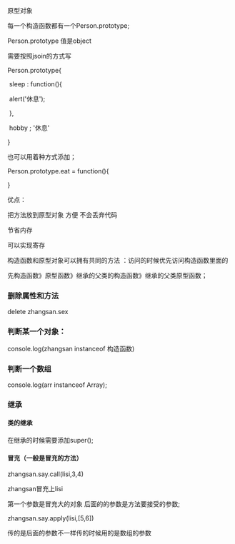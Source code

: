 原型对象

每一个构造函数都有一个Person.prototype;

Person.prototype 值是object

需要按照jsoin的方式写

Person.prototype{

​	sleep : function(){

​	alert('休息');

​	},

​	hobby ; '休息'

}

也可以用着种方式添加；

Person.prototype.eat = function(){

}

优点：

把方法放到原型对象 方便 不会丢弃代码

节省内存

可以实现寄存 

构造函数和原型对象可以拥有共同的方法  ：访问的时候优先访问构造函数里面的

先构造函数》原型函数》继承的父类的构造函数》继承的父类原型函数；

### 删除属性和方法

delete zhangsan.sex

### 判断某一个对象：

console.log(zhangsan instanceof  构造函数)

### 判断一个数组

console.log(arr instanceof Array);

### 继承



#### 类的继承

在继承的时候需要添加super();

#### 冒充（一般是冒充的方法）

zhangsan.say.call(lisi,3,4)

zhangsan冒充上lisi

第一个参数是冒充大的对象  后面的的参数是方法要接受的参数;

zhangsan.say.apply(lisi,[5,6])

传的是后面的参数不一样传的时候用的是数组的参数

